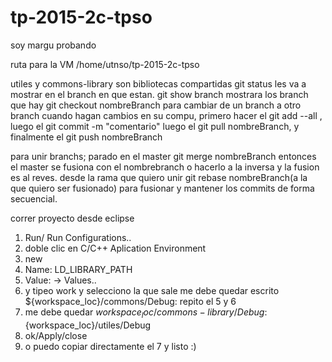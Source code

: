 # tp-2015-2c-tpso

soy margu probando

ruta para la VM  /home/utnso/tp-2015-2c-tpso

utiles y commons-library son bibliotecas compartidas
git status les va a mostrar en el branch en que estan. 
git show branch mostrara los branch que hay
git checkout nombreBranch para cambiar de un branch a otro branch
cuando hagan cambios en su compu, primero hacer el git add --all , luego el git commit -m "comentario"
luego el git pull nombreBranch, y finalmente el git push nombreBranch

para unir branchs; parado en el master
git merge nombreBranch    entonces el master se fusiona con el nombrebranch o hacerlo a la inversa y la fusion es al reves.
desde la rama que  quiero unir git rebase nombreBranch(a la que quiero ser fusionado) para fusionar y mantener los commits de forma secuencial.

correr proyecto desde eclipse

1.  Run/ Run Configurations..
2.  doble clic en C/C++ Aplication Environment
3. new
4. Name: LD_LIBRARY_PATH
5. Value:       -> Values.. 
6. y tipeo work y selecciono la que sale
me debe quedar escrito  ${workspace_loc}/commons/Debug:
repito el 5 y 6
7. me debe quedar   ${workspace_loc}/commons-library/Debug:${workspace_loc}/utiles/Debug
8. ok/Apply/close
9. o puedo copiar directamente  el 7  y listo :)

